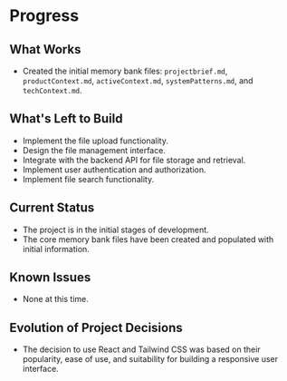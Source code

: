 # Progress

## What Works

*   Created the initial memory bank files: `projectbrief.md`, `productContext.md`, `activeContext.md`, `systemPatterns.md`, and `techContext.md`.

## What's Left to Build

*   Implement the file upload functionality.
*   Design the file management interface.
*   Integrate with the backend API for file storage and retrieval.
*   Implement user authentication and authorization.
*   Implement file search functionality.

## Current Status

*   The project is in the initial stages of development.
*   The core memory bank files have been created and populated with initial information.

## Known Issues

*   None at this time.

## Evolution of Project Decisions

*   The decision to use React and Tailwind CSS was based on their popularity, ease of use, and suitability for building a responsive user interface.
